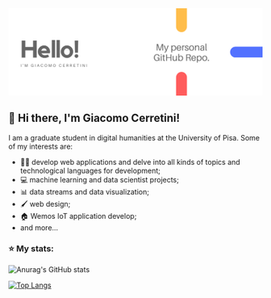 
<img src="./img/hello.png" alt="my repo presentation">

## 👋 Hi there, I'm Giacomo Cerretini!

I am a graduate student in digital humanities at the University of Pisa.
Some of my interests are:
 - 👨‍💻 develop web applications and delve into all kinds of topics and technological languages ​​for development;
 - 💻 machine learning and data scientist projects;
 - 📊 data streams and data visualization;
 - 🖌 web design;
 - 🏠 Wemos IoT application develop;
 - and more...
### ⭐ My stats:
![Anurag's GitHub stats](https://github-readme-stats.vercel.app/api?username=giacomocerre&show_icons=true&theme=radical)
<!-- [![Stats](https://github-stats-alpha.vercel.app/api/?username=giacomocerre&cc=f6f6f6&tc=D93539&ic=D93539 "Stats")](https://github.com/cachecleanerjeet "Stats")<br> -->

[![Top Langs](https://github-readme-stats.vercel.app/api/top-langs/?username=giacomocerre&layout=compact&bg_color=DEG,COLOR1,COLOR2,COLOR3)](https://github.com/anuraghazra/github-readme-stats)
